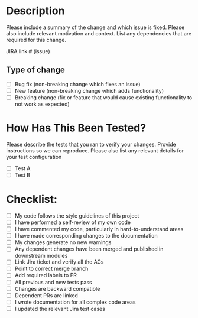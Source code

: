 # Description

Please include a summary of the change and which issue is fixed. Please also include relevant motivation and context. List any dependencies that are required for this change.

JIRA link # (issue)

## Type of change

- [ ] Bug fix (non-breaking change which fixes an issue)
- [ ] New feature (non-breaking change which adds functionality)
- [ ] Breaking change (fix or feature that would cause existing functionality to not work as expected)

# How Has This Been Tested?

Please describe the tests that you ran to verify your changes. Provide instructions so we can reproduce. Please also list any relevant details for your test configuration

- [ ] Test A
- [ ] Test B

# Checklist:

- [ ] My code follows the style guidelines of this project
- [ ] I have performed a self-review of my own code
- [ ] I have commented my code, particularly in hard-to-understand areas
- [ ] I have made corresponding changes to the documentation
- [ ] My changes generate no new warnings
- [ ] Any dependent changes have been merged and published in downstream modules
- [ ] Link Jira ticket and verify all the ACs
- [ ] Point to correct merge branch
- [ ] Add required labels to PR
- [ ] All previous and new tests pass
- [ ] Changes are backward compatible
- [ ] Dependent PRs are linked
- [ ] I wrote documentation for all complex code areas
- [ ] I updated the relevant Jira test cases
